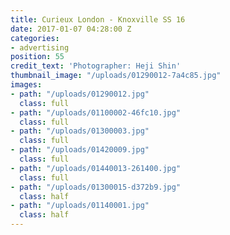 ```yaml
---
title: Curieux London - Knoxville SS 16
date: 2017-01-07 04:28:00 Z
categories:
- advertising
position: 55
credit_text: 'Photographer: Heji Shin'
thumbnail_image: "/uploads/01290012-7a4c85.jpg"
images:
- path: "/uploads/01290012.jpg"
  class: full
- path: "/uploads/01100002-46fc10.jpg"
  class: full
- path: "/uploads/01300003.jpg"
  class: full
- path: "/uploads/01420009.jpg"
  class: full
- path: "/uploads/01440013-261400.jpg"
  class: full
- path: "/uploads/01300015-d372b9.jpg"
  class: half
- path: "/uploads/01140001.jpg"
  class: half
---
```


